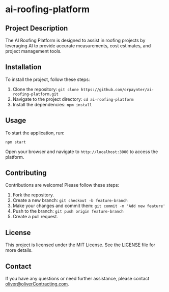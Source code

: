 # ai-roofing-platform

## Project Description
The AI Roofing Platform is designed to assist in roofing projects by leveraging AI to provide accurate measurements, cost estimates, and project management tools.

## Installation
To install the project, follow these steps:
1. Clone the repository: `git clone https://github.com/orpaynter/ai-roofing-platform.git`
2. Navigate to the project directory: `cd ai-roofing-platform`
3. Install the dependencies: `npm install`

## Usage
To start the application, run:
```
npm start
```
Open your browser and navigate to `http://localhost:3000` to access the platform.

## Contributing
Contributions are welcome! Please follow these steps:
1. Fork the repository.
2. Create a new branch: `git checkout -b feature-branch`
3. Make your changes and commit them: `git commit -m 'Add new feature'`
4. Push to the branch: `git push origin feature-branch`
5. Create a pull request.

## License
This project is licensed under the MIT License. See the [LICENSE](LICENSE) file for more details.

 ## Contact
   If you have any questions or need further assistance, please contact [oliver@oliverContracting.com](mailto:oliver@oliverContracting.com).
```
